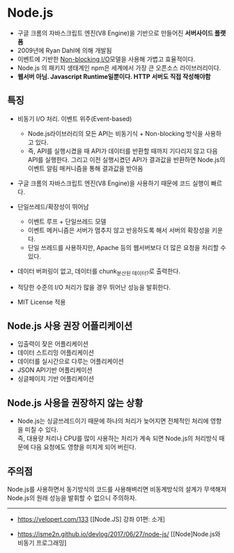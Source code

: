 # Node.js

- 구글 크롬의 자바스크립트 엔진(V8 Engine)을 기반으로 만들어진 **서버사이드 플랫폼**
- 2009년에 Ryan Dahl에 의해 개발됨
- 이벤트에 기반한 [Non-blocking I/O](https://github.com/LSH0924/TIL/blob/master/Node.js/0.1_Blocking_Non_Blocking.md)모델을 사용해 가볍고 효율적이다.
- Node.js 의 패키지 생태계인 npm은 세계에서 가장 큰 오픈소스 라이브러리이다.
- **웹서버 아님. Javascript Runtime일뿐이다. HTTP 서버도 직접 작성해야함**

## 특징

- 비동기 I/O 처리. 이벤트 위주(Event-based)

  - Node.js라이브러리의 모든 API는 비동기식 + Non-blocking 방식을 사용하고 있다.
  - 즉, API를 실행시켰을 때 API가 데이터를 반환할 때까지 기다리지 않고 다음 API를 실행한다. 그리고 이전 실행시켰던 API가 결과값을 반환하면 Node.js의 이벤트 알림 매커니즘을 통해 결과값을 받아옴

- 구글 크롬의 자바스크립트 엔진(V8 Engine)을 사용하기 때문에 코드 실행이 빠르다.
- 단일쓰레드/확장성이 뛰어남
  - 이벤트 루프 + 단일쓰레드 모델
  - 이벤트 메커니즘은 서버가 멈추지 않고 반응하도록 해서 서버의 확장성을 키운다.
  - 단일 쓰레드를 사용하지만, Apache 등의 웹서버보다 더 많은 요청을 처리할 수 있다.
- 데이터 버퍼링이 없고, 데이터를 chunk<sub>분산된 데이터?</sub>로 출력한다.
- 적당한 수준의 I/O 처리가 많을 경우 뛰어난 성능을 발휘한다.
- MIT License 적용

## Node.js 사용 권장 어플리케이션

- 입출력이 잦은 어플리케이션
- 데이터 스트리밍 어플리케이션
- 데이터를 실시간으로 다루는 어플리케이션
- JSON API기반 어플리케이션
- 싱글페이지 기반 어플리케이션

## Node.js 사용을 권장하지 않는 상황

- Node.js는 싱글쓰레드이기 때문에 하나의 처리가 늦어지면 전체적인 처리에 영향을 미칠 수 있다.
  <br/>즉, 대용량 처리나 CPU를 많이 사용하는 처리가 계속 되면 Node.js의 처리방식 때문에 다음 요청에도 영향을 미치게 되어 버린다.

## 주의점

Node.js를 사용하면서 동기방식의 코드를 사용해벼리면 비동계방식의 설계가 무색해져 Node.js의 원래 성능을 발휘할 수 없으니 주의하자.

---

- https://velopert.com/133 [[Node.JS] 강좌 01편: 소개]

- https://isme2n.github.io/devlog/2017/06/27/node-js/ [[Node]Node.js와 비동기 프로그래밍]
